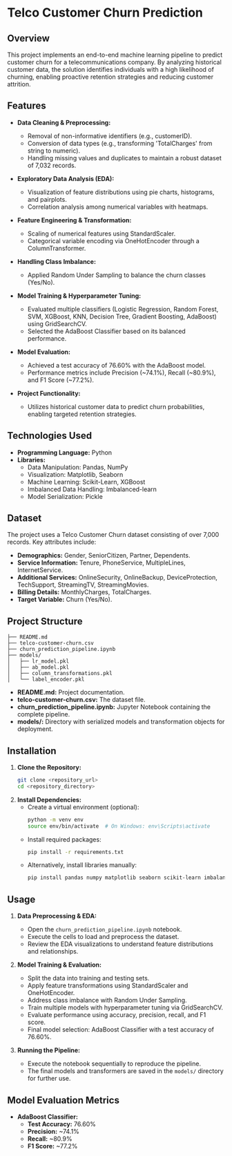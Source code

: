 
# Telco Customer Churn Prediction

## Overview
This project implements an end-to-end machine learning pipeline to predict customer churn for a telecommunications company. By analyzing historical customer data, the solution identifies individuals with a high likelihood of churning, enabling proactive retention strategies and reducing customer attrition.

## Features
- **Data Cleaning & Preprocessing:**  
  - Removal of non-informative identifiers (e.g., customerID).  
  - Conversion of data types (e.g., transforming 'TotalCharges' from string to numeric).  
  - Handling missing values and duplicates to maintain a robust dataset of 7,032 records.
  
- **Exploratory Data Analysis (EDA):**  
  - Visualization of feature distributions using pie charts, histograms, and pairplots.  
  - Correlation analysis among numerical variables with heatmaps.

- **Feature Engineering & Transformation:**  
  - Scaling of numerical features using StandardScaler.  
  - Categorical variable encoding via OneHotEncoder through a ColumnTransformer.

- **Handling Class Imbalance:**  
  - Applied Random Under Sampling to balance the churn classes (Yes/No).

- **Model Training & Hyperparameter Tuning:**  
  - Evaluated multiple classifiers (Logistic Regression, Random Forest, SVM, XGBoost, KNN, Decision Tree, Gradient Boosting, AdaBoost) using GridSearchCV.
  - Selected the AdaBoost Classifier based on its balanced performance.

- **Model Evaluation:**  
  - Achieved a test accuracy of 76.60% with the AdaBoost model.
  - Performance metrics include Precision (~74.1%), Recall (~80.9%), and F1 Score (~77.2%).

- **Project Functionality:**  
  - Utilizes historical customer data to predict churn probabilities, enabling targeted retention strategies.

## Technologies Used
- **Programming Language:** Python
- **Libraries:**  
  - Data Manipulation: Pandas, NumPy  
  - Visualization: Matplotlib, Seaborn  
  - Machine Learning: Scikit-Learn, XGBoost  
  - Imbalanced Data Handling: Imbalanced-learn  
  - Model Serialization: Pickle

## Dataset
The project uses a Telco Customer Churn dataset consisting of over 7,000 records. Key attributes include:
- **Demographics:** Gender, SeniorCitizen, Partner, Dependents.
- **Service Information:** Tenure, PhoneService, MultipleLines, InternetService.
- **Additional Services:** OnlineSecurity, OnlineBackup, DeviceProtection, TechSupport, StreamingTV, StreamingMovies.
- **Billing Details:** MonthlyCharges, TotalCharges.
- **Target Variable:** Churn (Yes/No).

## Project Structure
```
├── README.md
├── telco-customer-churn.csv
├── churn_prediction_pipeline.ipynb
├── models/
│   ├── lr_model.pkl
│   ├── ab_model.pkl
│   ├── column_transformations.pkl
│   └── label_encoder.pkl
```
- **README.md:** Project documentation.
- **telco-customer-churn.csv:** The dataset file.
- **churn_prediction_pipeline.ipynb:** Jupyter Notebook containing the complete pipeline.
- **models/:** Directory with serialized models and transformation objects for deployment.

## Installation
1. **Clone the Repository:**
   ```bash
   git clone <repository_url>
   cd <repository_directory>
   ```
2. **Install Dependencies:**
   - Create a virtual environment (optional):
     ```bash
     python -m venv env
     source env/bin/activate  # On Windows: env\Scripts\activate
     ```
   - Install required packages:
     ```bash
     pip install -r requirements.txt
     ```
   - Alternatively, install libraries manually:
     ```bash
     pip install pandas numpy matplotlib seaborn scikit-learn imbalanced-learn xgboost
     ```

## Usage
1. **Data Preprocessing & EDA:**
   - Open the `churn_prediction_pipeline.ipynb` notebook.
   - Execute the cells to load and preprocess the dataset.
   - Review the EDA visualizations to understand feature distributions and relationships.

2. **Model Training & Evaluation:**
   - Split the data into training and testing sets.
   - Apply feature transformations using StandardScaler and OneHotEncoder.
   - Address class imbalance with Random Under Sampling.
   - Train multiple models with hyperparameter tuning via GridSearchCV.
   - Evaluate performance using accuracy, precision, recall, and F1 score.
   - Final model selection: AdaBoost Classifier with a test accuracy of 76.60%.

3. **Running the Pipeline:**
   - Execute the notebook sequentially to reproduce the pipeline.
   - The final models and transformers are saved in the `models/` directory for further use.

## Model Evaluation Metrics
- **AdaBoost Classifier:**  
  - **Test Accuracy:** 76.60%  
  - **Precision:** ~74.1%  
  - **Recall:** ~80.9%  
  - **F1 Score:** ~77.2%
